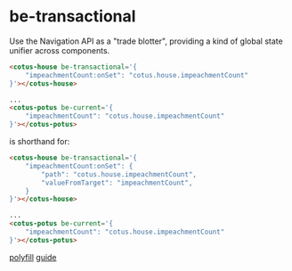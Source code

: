 # be-transactional

Use the Navigation API as a "trade blotter", providing a kind of global state unifier across components.

```html
<cotus-house be-transactional='{
    "impeachmentCount:onSet": "cotus.house.impeachmentCount"
}'></cotus-house>

...
<cotus-potus be-current='{
    "impeachmentCount": "cotus.house.impeachmentCount"
}'></cotus-potus>
```

is shorthand for:

```html
<cotus-house be-transactional='{
    "impeachmentCount:onSet": {
        "path": "cotus.house.impeachmentCount",
        "valueFromTarget": "impeachmentCount",
    }
}'></cotus-house>

...
<cotus-potus be-current='{
    "impeachmentCount": "cotus.house.impeachmentCount"
}'></cotus-potus>
```

[polyfill](https://www.npmjs.com/package/navigation-polyfill)
[guide](https://developer.chrome.com/docs/web-platform/navigation-api)
